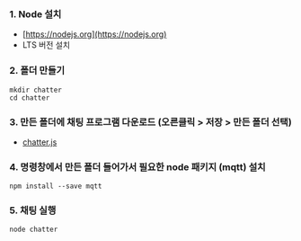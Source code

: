 ### 1. Node 설치
   - [https://nodejs.org](https://nodejs.org)
   - LTS 버전 설치

### 2. 폴더 만들기
```
mkdir chatter
cd chatter
```

### 3. 만든 폴더에 채팅 프로그램 다운로드 (오른클릭 > 저장 > 만든 폴더 선택)
   - [chatter.js](https://raw.githubusercontent.com/jiwonpark/chatter/master/chatter.js)

### 4. 명령창에서 만든 폴더 들어가서 필요한 node 패키지 (mqtt) 설치
```
npm install --save mqtt
```

### 5. 채팅 실행
```
node chatter
```
